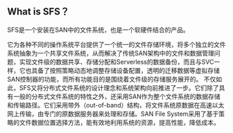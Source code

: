 ## What is SFS？

SFS是一个安装在SAN中的文件系统，也是一个软硬件结合的产品。

它为各种不同的操作系统平台提供了一个统一的文件存储环境，将多个独立的文件系统抽象为一个共享文件系统，从而解决了传统SAN架构中的文件和数据管理问题，实现文件级的数据共享、存储分配和Serverless的数据备份，而且与SVC一样，它也具备了按照策略动态地调整存储设备配置，透明的迁移数据等虚拟存储SAN控制器的功能，而所有功能目的是围绕着文件级的存储服务展开的。  不仅如此，SFS又将分布式文件系统的设计理念和系统架构向前推进了一步。它们除了具有一般的分布式文件系统的特性之外，还采用SAN作为整个文件系统的数据存储和传输路径。它们采用带外（out-of-band）结构，将文件系统原数据在高速以太网上传输，由专门的原数据服务器来处理和存储。SAN File System采用了基于策略的文件数据位置选择方法，能有效地利用系统的资源，提高性能，降低成本。



